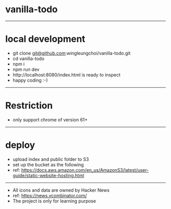 # vanilla-todo
---
# local development
- git clone git@github.com:wingleungchoi/vanilla-todo.git
- cd vanilla-todo
- npm i
- npm run dev
- http://localhost:8080/index.html is ready to inspect
- happy coding :-)

---
# Restriction
- only support chrome of version 61+

---

# deploy
- upload index and public folder to S3
- set up the bucket as the following
- ref: https://docs.aws.amazon.com/en_us/AmazonS3/latest/user-guide/static-website-hosting.html

---

- All icons and data are owned by Hacker News
- ref: https://news.ycombinator.com/
- The project is only for learning purpose
